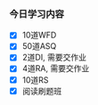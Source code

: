 ### 今日学习内容


- [x] 10道WFD 
- [x] 50道ASQ
- [x] 2道DI, 需要交作业
- [x] 4道RA, 需要交作业
- [x] 10道RS 
- [x] 阅读刷题班
